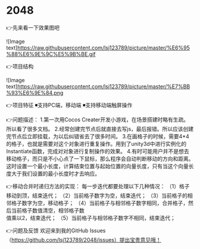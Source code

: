 # 2048

👉先来看一下效果图吧

![Image text]https://raw.githubusercontent.com/lsj123789/picture/master/%E6%95%88%E6%9E%9C%E5%9B%BE.gif


👉项目结构

![Image text]https://raw.githubusercontent.com/lsj123789/picture/master/%E7%BB%93%E6%9E%84.png


👉项目特征
◾支持PC端，移动端
◾支持移动端触屏操作

👉问题描述：
1.第一次用Cocos Creater开发小游戏，在场景搭建时略有生疏。所以看了很多文档。
2.经常创建完节点后就直接去写js，最后报错。所以应该创建完节点后立即挂载，为以后纠错省去了很多时间。
3.在画格子的时候，需要4*4的格子，也就是需要对这个对象进行重复操作。用到了unity3d中进行实例化的Instantiate函数，完成对对象进行复制操作的效果。
4.有时可能用户并不是想去移动格子，而只是不小心点了一下鼠标，那么程序会自动判断移动的方向和距离。 这时设置一个最小长度，计算结束位置与起始位置的向量长度，只有当这个向量长度大于我们设置的最小长度时才去响应。

👉移动合并时递归方法的实现：
   每一步迭代都要处理以下几种情况：
  （1）格子移动到顶，结束迭代；
  （2）当前格子数字为空，结束迭代；
  （3）当前格子的相邻格子数字为空，移动格子；
  （4）当前格子与相邻格子数字相同，合并格子，然后当前格子数值清空，相邻格子数  
          值乘以2，结束迭代；
  （5）当前格子与相邻格子数字不相同，结束迭代；
  
  
  👉问题及反馈
    欢迎来到我的GitHub Issues（https://github.com/lsj123789/2048/issues）提出宝贵意见哦！
  
  
  


